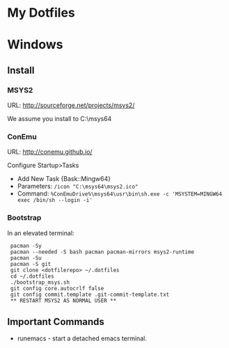# My Dotfiles

# Windows
## Install
### MSYS2
URL: http://sourceforge.net/projects/msys2/

We assume you install to C:\msys64

### ConEmu
URL: http://conemu.github.io/

Configure Startup>Tasks

- Add New Task {Bask::Mingw64}
- Parameters: `/icon "C:\msys64\msys2.ico"`
- Command: `%ConEmuDrive%\msys64\usr\bin\sh.exe -c 'MSYSTEM=MINGW64 exec /bin/sh --login -i'`

### Bootstrap
In an elevated terminal:

     pacman -Sy
     pacman --needed -S bash pacman pacman-mirrors msys2-runtime
     pacman -Su
     pacman -S git
     git clone <dotfilerepo> ~/.dotfiles
     cd ~/.dotfiles
     ./bootstrap_msys.sh
     git config core.autocrlf false
     git config commit.template .git-commit-template.txt
     ** RESTART MSYS2 AS NORMAL USER **

## Important Commands
* runemacs - start a detached emacs terminal.
